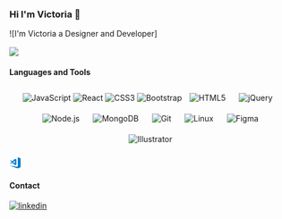 ### Hi I'm Victoria 👋

![I'm Victoria a Designer and Developer]

<img align="center" width="250px" hight="150px" src="https://i.pinimg.com/originals/0e/76/a3/0e76a3bdb9a5f816879b8275dfd7238b.gif" />

<!--
**victoria2266/victoria2266** is a ✨ _special_ ✨ repository because its `README.md` (this file) appears on your GitHub profile.

Here are some ideas to get you started:

- 🔭 I’m currently working on ...
- 🌱 I’m currently learning ...
- 👯 I’m looking to collaborate on ...
- 🤔 I’m looking for help with ...
- 💬 Ask me about ...
- 📫 How to reach me: ...
- 😄 Pronouns: ...
- ⚡ Fun fact: ...


Skills: VUE JS / REACT / JS / HTML / CSS

- 🔭 I’m currently working on this page. 

-->
#### Languages and Tools
<div align="center"> 
<img  src="https://profilinator.rishav.dev/skills-assets/javascript-original.svg" alt="JavaScript" height="25" /> 
<img  src="https://profilinator.rishav.dev/skills-assets/react-original-wordmark.svg" alt="React" height="25" />  
<img  src="https://profilinator.rishav.dev/skills-assets/css3-original-wordmark.svg" alt="CSS3" height="25" /> 
<img  src="https://profilinator.rishav.dev/skills-assets/bootstrap-plain.svg" alt="Bootstrap" height="25" /> 
<img style="margin: 10px" src="https://profilinator.rishav.dev/skills-assets/html5-original-wordmark.svg" alt="HTML5" height="25" /> 
<img style="margin: 10px" src="https://profilinator.rishav.dev/skills-assets/jquery.png" alt="jQuery" height="25" /> 
<img style="margin: 10px" src="https://profilinator.rishav.dev/skills-assets/nodejs-original-wordmark.svg" alt="Node.js" height="25" />  
<img style="margin: 10px" src="https://profilinator.rishav.dev/skills-assets/mongodb-original-wordmark.svg" alt="MongoDB" height="25" />
<img style="margin: 10px" src="https://profilinator.rishav.dev/skills-assets/git-scm-icon.svg" alt="Git" height="25" /> 
<img style="margin: 10px" src="https://profilinator.rishav.dev/skills-assets/linux-original.svg" alt="Linux" height="25" />
<img style="margin: 10px" src="https://profilinator.rishav.dev/skills-assets/figma-icon.svg" alt="Figma" height="25" />  
<img style="margin: 10px" src="https://profilinator.rishav.dev/skills-assets/adobe_illustrator-icon.svg" alt="Illustrator" height="25" /> 
</div>  

<code><img height="20" src="https://raw.githubusercontent.com/github/explore/80688e429a7d4ef2fca1e82350fe8e3517d3494d/topics/visual-studio-code/visual-studio-code.png"></code>
#### Contact
[<img src='https://cdn.jsdelivr.net/npm/simple-icons@3.0.1/icons/linkedin.svg' alt='linkedin' height='25'>](https://www.linkedin.com/in/https://www.linkedin.com/in/victoria15//)  


